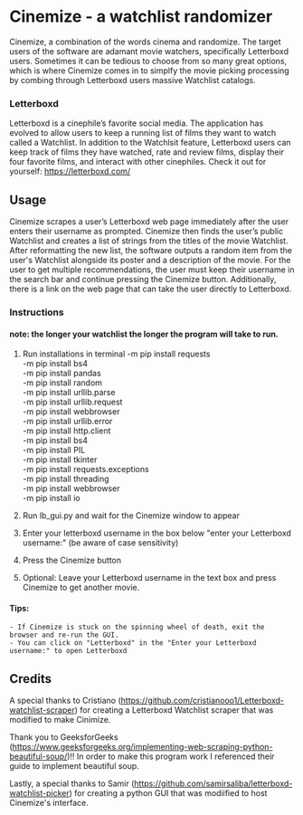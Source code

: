 # Cinemize - a watchlist randomizer

Cinemize, a combination of the words cinema and randomize. The target users of the software are adamant movie watchers, specifically Letterboxd users. Sometimes it can be tedious to choose from so many great options, which is where Cinemize comes in to simplfy the movie picking processing by combing through Letterboxd users massive Watchlist catalogs. 

### Letterboxd 

Letterboxd is a cinephile’s favorite social media. The application has evolved to allow users to keep a running list of films they want to watch called a Watchlist. In addition to the Watchlsit feature, Letterboxd users can keep track of films they have watched, rate and review films, display their four favorite films, and interact with other cinephiles. Check it out for yourself: https://letterboxd.com/ 

## Usage

Cinemize scrapes a user’s Letterboxd web page immediately after the user enters their username as prompted. Cinemize then finds the user’s public Watchlist and creates a list of strings from the titles of the movie Watchlist. After reformatting the new list, the software outputs a random item from the user's Watchlist alongside its poster and a description of the movie. For the user to get multiple recommendations, the user must keep their username in the search bar and continue pressing the Cinemize button. Additionally, there is a link on the web page that can take the user directly to Letterboxd.

### Instructions

#### note: the longer your watchlist the longer the program will take to run.

1) Run installations in terminal
    -m pip install requests <br>
    -m pip install bs4 <br>
    -m pip install pandas <br>
    -m pip install random <br>
    -m pip install urllib.parse <br>
    -m pip install urllib.request <br>
    -m pip install webbrowser <br>
    -m pip install urllib.error <br>
    -m pip install  http.client <br>
    -m pip install bs4 <br>
    -m pip install PIL <br>
    -m pip install tkinter <br>
    -m pip install requests.exceptions <br>
    -m pip install threading <br>
    -m pip install webbrowser <br>
    -m pip install io 

2) Run lb_gui.py and wait for the Cinemize window to appear

3) Enter your letterboxd username in the box below "enter your Letterboxd username:" (be aware of case sensitivity)

4) Press the Cinemize button

5) Optional: Leave your Letterboxd username in the text box and press Cinemize to get another movie. 

#### Tips: 
    - If Cinemize is stuck on the spinning wheel of death, exit the browser and re-run the GUI. 
    - You can click on "Letterboxd" in the "Enter your Letterboxd username:" to open Letterboxd

## Credits

A special thanks to Cristiano (https://github.com/cristianooo1/Letterboxd-watchlist-scraper) for creating a Letterboxd Watchlist scraper that was modified to make Cinimize. 

Thank you to GeeksforGeeks (https://www.geeksforgeeks.org/implementing-web-scraping-python-beautiful-soup/)!! In order to make this program work I referenced their guide to implement beautiful soup.

Lastly, a special thanks to Samir (https://github.com/samirsaliba/letterboxd-watchlist-picker) for creating a python GUI that was modiified to host Cinemize's interface.
